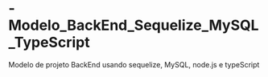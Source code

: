 # -Modelo_BackEnd_Sequelize_MySQL_TypeScript
Modelo de projeto BackEnd usando sequelize, MySQL, node.js e typeScript
